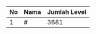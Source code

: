 | No | Nama            | Jumlah Level |
|----|-----------------|--------------|
| 1  | #    |    3681        |
